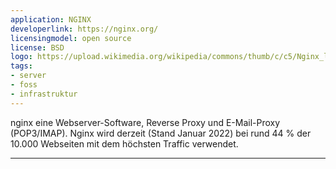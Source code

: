 ```yaml
---
application: NGINX
developerlink: https://nginx.org/
licensingmodel: open source
license: BSD
logo: https://upload.wikimedia.org/wikipedia/commons/thumb/c/c5/Nginx_logo.svg/320px-Nginx_logo.svg.png
tags:
- server
- foss
- infrastruktur
---
```

nginx eine Webserver-Software, Reverse Proxy und E-Mail-Proxy (POP3/IMAP). Nginx wird derzeit (Stand Januar 2022) bei rund 44 % der 10.000 Webseiten mit dem höchsten Traffic verwendet.

---
